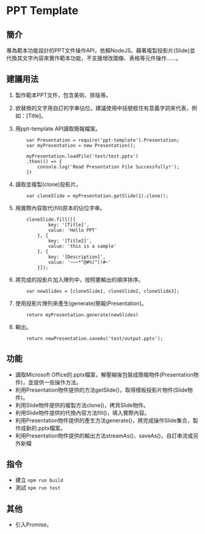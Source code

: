 # PPT Template

## 簡介
專為範本功能設計的PPT文件操作API，依賴NodeJS。藉著複製投影片(Slide)並代換其文字內容來實作範本功能，不支援增改圖像、表格等元件操作......。

## 建議用法
1. 製作範本PPT文件，包含美術、排版等。
2. 欲替換的文字用自訂的字串佔位，建議使用中括號框住有意義字詞來代表，例如：[Title]。
3. 用ppt-template API讀取簡報檔案。
    ```
        var Presentation = require('ppt-template').Presentation;
        var myPresentation = new Presentation();
        
        myPresentation.loadFile('test/test.pptx')
        .then(() => {
            console.log('Read Presentation File Successfully!');
        })

    ```
4. 讀取並複製(clone)投影片。
    ```
        var cloneSlide = myPresentation.getSlide(1).clone();
    ```
5. 用實際內容取代(fill)原本的佔位字串。
    ```
        cloneSlide.fill([{
                key: '[Title]',
                value: 'Hello PPT'
            }, {
                key: '[Title2]',
                value: 'this is a sample'
            }, {
                key: '[Description]',
                value: '~~~*^@#%(^(!#~'
            }]);
    ```

6. 將完成的投影片加入陣列中，按照要輸出的順序排序。
    ```
        var newSlides = [cloneSlide1, cloneSlide2, cloneSlide3];
    ```

7. 使用投影片陣列來產生(generate)簡報(Presentation)。
    ```
        return myPresentation.generate(newSlides)
    ```

8. 輸出。
    ```
        return newPresentation.saveAs('test/output.pptx');
    ```


## 功能
- 讀取Microsoft Office的.pptx檔案，解壓縮後包裝成簡報物件(Presentation物件)，並提供一些操作方法。
- 利用Presentation物件提供的方法getSlide()，取得樣板投影片物件(Slide物件)。
- 利用Slide物件提供的複製方法clone()，拷貝Slide物件。
- 利用Slide物件提供的代換內容方法fill()，填入實際內容。
- 利用Presentation物件提供的產生方法generate()，將完成操作Slide集合，製作成新的.pptx檔案。
- 利用Presentation物件提供的輸出方法streamAs()、saveAs()，自訂串流或另外新檔

## 指令
- 建立 
``` npm run build ```
- 測試
``` npm run test ```

## 其他
- 引入Promise。